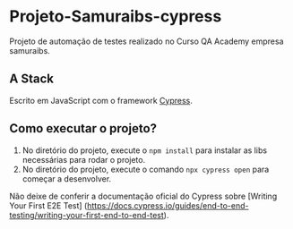 # Projeto-Samuraibs-cypress
Projeto de automação de testes realizado no Curso QA Academy empresa samuraibs.

## A Stack
Escrito em JavaScript com o framework [Cypress](https://www.cypress.io/).

## Como executar o projeto?

1. No diretório do projeto, execute o `npm install` para instalar as libs necessárias para rodar o projeto.
2. No diretório do projeto, execute o comando `npx cypress open` para começar a desenvolver.

Não deixe de conferir a documentação oficial do Cypress sobre [Writing Your First E2E Test]
(https://docs.cypress.io/guides/end-to-end-testing/writing-your-first-end-to-end-test).
